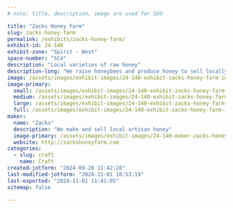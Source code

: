 ```yaml
---
# note: title, description, image are used for SEO

title: "Zacks Honey Farm"
slug: zacks-honey-farm
permalink: /exhibits/zacks-honey-farm/
exhibit-id: 24-140
exhibit-zone: "Spirit - West"
space-number: "SC4"
description: "Local varieties of raw honey"
description-long: "We raise honeybees and produce honey to sell locally"
image: /assets/images/exhibit-images/24-140-exhibit-zacks-honey-farm-img-0616-large.jpeg
image-primary: 
  small: /assets/images/exhibit-images/24-140-exhibit-zacks-honey-farm-img-0616-small.jpeg
  medium: /assets/images/exhibit-images/24-140-exhibit-zacks-honey-farm-img-0616-medium.jpeg
  large: /assets/images/exhibit-images/24-140-exhibit-zacks-honey-farm-img-0616-large.jpeg
  full: /assets/images/exhibit-images/24-140-exhibit-zacks-honey-farm-img-0616-full.jpeg
maker: 
  name: "Zacks"
  description: "We make and sell local artisan honey"
  image-primary: /assets/images/exhibit-images/24-140-maker-zacks-honey-farm-img-5509-medium.jpeg
  website: http://zackshoneyfarm.com
categories: 
  - slug: craft
    name: Craft
created-jotform: "2024-09-28 11:42:28"
last-modified-jotform: "2024-11-01 10:53:19"
last-exported: "2024-11-01 11:41:05"
sitemap: false

---
```

